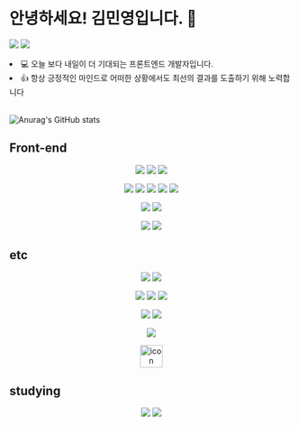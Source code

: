 # 안녕하세요! 김민영입니다. 👋

<a href="https://velog.io/@acwell94"><img src="https://img.shields.io/badge/Blog-12b886?style=flat-square&logo=Micro.blog&logoColor=ffffff"/></a>
<a href="https://scarlet-wolverine-de7.notion.site/Minyoung-Kim-75de3e7bfee04553b67c647a9bbc8d0c"><img src="https://img.shields.io/badge/Portfolio-white?style=flat-square&logo=Notion&logoColor=000000"/></a>

<li>💻 오늘 보다 내일이 더 기대되는 프론트엔드 개발자입니다.</li>
<li>👍 항상 긍정적인 마인드로 어떠한 상황에서도 최선의 결과를 도출하기 위해 노력합니다</li><br>

![Anurag's GitHub stats](https://github-readme-stats.vercel.app/api?username=acwell94&show_icons=true&theme=merko)

## Front-end
<p align="center">
<img src="https://img.shields.io/badge/HTML5-E34F26?style=flat-square&logo=HTML5&logoColor=white"/>
<img src="https://img.shields.io/badge/CSS3-1572B6?style=flat-square&logo=CSS3&logoColor=white"/>
<img src="https://img.shields.io/badge/JavaScript-F7DF1E?style=flat-square&logo=JavaScript&logoColor=white"/>
</p>
<p align="center">
<img src="https://img.shields.io/badge/TypeScript-3178C6?style=flat-square&logo=TypeScript&logoColor=white"/>
<img src="https://img.shields.io/badge/React-61DAFB?style=flat-square&logo=React&logoColor=white">
<img src="https://img.shields.io/badge/React--Native-61DAFB?style=flat-square&logo=React&logoColor=white">
<img src="https://img.shields.io/badge/Expo-25292E?style=flat-square&logo=Expo&logoColor=white">
<img src="https://img.shields.io/badge/Next.js-000000?style=flat-square&logo=Next.js&logoColor=white"/>
</p>
<p align="center">
<img src="https://img.shields.io/badge/styled--components-DB7093?style=flat-square&logo=styled-components&logoColor=white"/>
  <img src="https://img.shields.io/badge/emotion-82487E?style=flat-square&logo=emotion&logoColor=white"/>
</p>
<p align="center">
<img src="https://img.shields.io/badge/Redux--toolkit-61DAFB?style=flat-square&logo=Redux&logoColor=white"/>
<img src="https://img.shields.io/badge/Recoil-3578E5?style=flat-square&logo=RECOIL&logoColor=white"/>
</p>



## etc
<p align="center">
<img src="https://img.shields.io/badge/Google Cloud-4285F4?style=flat-square&logo=Google Cloud&logoColor=white"/>
  <img src="https://img.shields.io/badge/Firebase-FFCA28?style=flat-square&logo=Firebase&logoColor=white"/>
</p>
<p align="center">
<img src="https://img.shields.io/badge/Git-F05032?style=flat-square&logo=Git&logoColor=white"/>
<img src="https://img.shields.io/badge/GitHub-181717?style=flat-square&logo=GitHub&logoColor=white"/>
  <img src="https://img.shields.io/badge/Figma-F24E1E?style=flat-square&logo=Figma&logoColor=white"/>
  
</p>
<p align="center">
<img src="https://img.shields.io/badge/GraphQL-E10098?style=flat-square&logo=GraphQL&logoColor=white"/>
<img src="https://img.shields.io/badge/Apollo Client-311C87?style=flat-square&logo=Apollo GraphQL&logoColor=white"/>
</p>
<p align="center">
  <img src="https://img.shields.io/badge/Axois-5A29E4?style=flat-square&logo=Axios&logoColor=white"/>
  
</p>
<p align="center">
<img src="https://techstack-generator.vercel.app/restapi-icon.svg" alt="icon" width="40" height="40" />
</p>



## studying

<p align="center">
<img src="https://img.shields.io/badge/Node.js-339933?style=flat-square&logo=Node.js&logoColor=white"/>
<img src="https://img.shields.io/badge/Express-000000?style=flat-square&logo=Express&logoColor=white"/>
</p>
